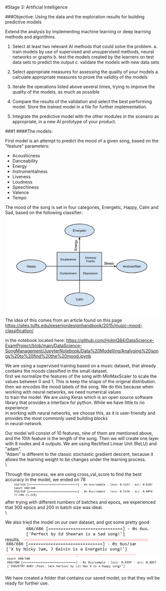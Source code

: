 #Stage 3: Artificial Intelligence

###Objective: Using the data and the exploration results for building predictive models


Extend the analysis by implementing machine learning or deep learning methods and algorithms.



1. Select at least two relevant AI methods that could solve the problem.
   a. train models by use of supervised and unsupervised methods, neural networks or graphs
   b. test the models created by the learners on test data sets to predict the output
   c. validate the models with new data sets

2. Select appropriate measures for assessing the quality of your models
   a. calculate appropriate measures to prove the validity of the models


3. Iterate the operations listed above several times, trying to improve the quality of the models, as
   much as possible


4. Compare the results of the validation and select the best performing model. Store the trained
   model in a file for further implementation.


5. Integrate the predictive model with the other modules in the scenario as appropriate, in a new AI
   prototype of your product.


###1
####The models:

First model is an attempt to predict the mood of a given song, based on the "feature" parameters:
- Acousticness
- Danceability
- Energy
- Instrumentalness
- Liveness
- Loudness
- Speechiness
- Valence
- Tempo

The mood of the song is set in four categories, Energetic, Happy, Calm and Sad, based on the following classifier:
![img.png](img.png)
The idea of this comes from an article found on this page https://sites.tufts.edu/eeseniordesignhandbook/2015/music-mood-classification/

in the notebook located here: https://github.com/HolmQ84/DataScience-ExamProject/blob/main/DataScience-SongManagement/JupyterNotebook/Data%20Modelling/Analysing%20songs%20to%20find%20the%20mood.ipynb

We are using a supervised training based on a music dataset, that already contains the moods classified in the small dataset.\
first we normalize the features of the song with MinMaxScaler to scale the values between 0 and 1. This is keep the shape of the original distribution.\
then we encodes the mood labels of the song. We do this because when working with neural networks, we need numerical values \
to train the model.
We are using Keras which is an open source software library that provides a interface for python. While we have little to no experience\
in working with neural networks, we choose this, as it is user-friendly and provides the most commonly used building blocks\
in neural-network.

Our model will consist of 10 features, nine of them are mentioned above, and the 10th feature is the length of the song.
Then we will create one layer with 8 nodes and 4 outputs. We are using Rectified Linear Unit (ReLU) and "adam".\
"Adam" is different to the classic stochastic gradient descent, because it allows the learning weight to be changes under the learning process.\
\

Through the process, we are using cross_val_score to find the best accuracy in the model, we ended on 78
![img_1.png](img_1.png)
after trying with different numbers of batches and epocs, we experienced that 300 epocs and 200 in batch size was ideal.\
\

We also tried the model on our own dataset, and got some pretty good results.
![img_2.png](img_2.png)
![img_3.png](img_3.png)
![img_4.png](img_4.png)




We have created a folder that contains our saved model, so that they will be ready for further use.

